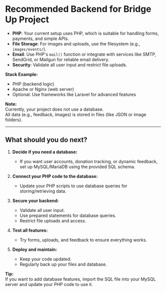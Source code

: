 # Recommended Backend for Bridge Up Project

- **PHP**: Your current setup uses PHP, which is suitable for handling forms, payments, and simple APIs.
- **File Storage**: For images and uploads, use the filesystem (e.g., `images/events/`).
- **Email**: Use PHP's `mail()` function or integrate with services like SMTP, SendGrid, or Mailgun for reliable email delivery.
- **Security**: Validate all user input and restrict file uploads.

**Stack Example:**
- PHP (backend logic)
- Apache or Nginx (web server)
- Optional: Use frameworks like Laravel for advanced features

**Note:**  
Currently, your project does not use a database.  
All data (e.g., feedback, images) is stored in files (like JSON or image folders).

---

## What should you do next?

1. **Decide if you need a database:**
   - If you want user accounts, donation tracking, or dynamic feedback, set up MySQL/MariaDB using the provided SQL schema.

2. **Connect your PHP code to the database:**
   - Update your PHP scripts to use database queries for storing/retrieving data.

3. **Secure your backend:**
   - Validate all user input.
   - Use prepared statements for database queries.
   - Restrict file uploads and access.

4. **Test all features:**
   - Try forms, uploads, and feedback to ensure everything works.

5. **Deploy and maintain:**
   - Keep your code updated.
   - Regularly back up your files and database.

**Tip:**  
If you want to add database features, import the SQL file into your MySQL server and update your PHP code to use it.
